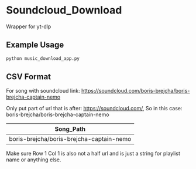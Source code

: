 # Soundcloud_Download
Wrapper for yt-dlp


## Example Usage
```bash
python music_download_app.py
```

## CSV Format

For song with soundcloud link: https://soundcloud.com/boris-brejcha/boris-brejcha-captain-nemo

Only put part of url that is after: https://soundcloud.com/, So in this case: boris-brejcha/boris-brejcha-captain-nemo


| Song_Path |
| --------- |
| boris-brejcha/boris-brejcha-captain-nemo |

Make sure Row 1 Col 1 is also not a half url and is just a string for playlist name or anything else.